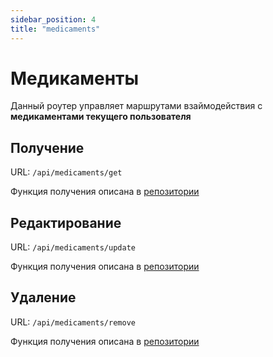 ```yaml
---
sidebar_position: 4
title: "medicaments"
---
```


# Медикаменты

Данный роутер управляет маршрутами взаймодействия с **медикаментами текущего пользователя**

## Получение

URL: `/api/medicaments/get`

Функция получения описана в [репозитории](/docs/documentation/server/routes/user/repository#get)

## Редактирование

URL: `/api/medicaments/update`

Функция получения описана в [репозитории](/docs/documentation/server/routes/user/repository#update)

## Удаление

URL: `/api/medicaments/remove`

Функция получения описана в [репозитории](/docs/documentation/server/routes/user/repository#remove)

